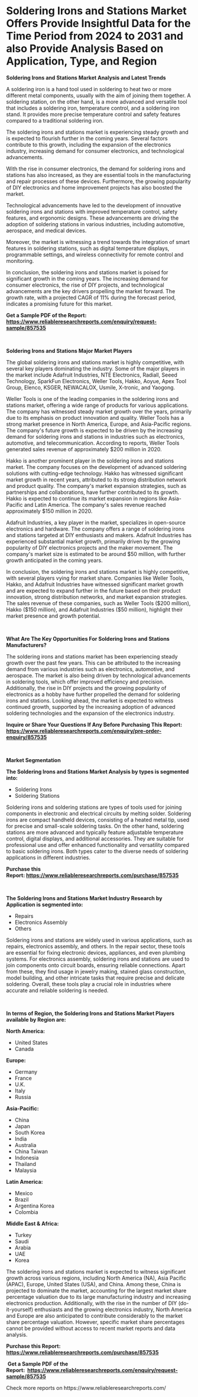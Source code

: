 <p><h1>Soldering Irons and Stations Market Offers Provide Insightful Data for the Time Period from 2024 to 2031 and also Provide Analysis Based on Application, Type, and Region</h1></p><p><strong>Soldering Irons and Stations Market Analysis and Latest Trends</strong></p>
<p><p>A soldering iron is a hand tool used in soldering to heat two or more different metal components, usually with the aim of joining them together. A soldering station, on the other hand, is a more advanced and versatile tool that includes a soldering iron, temperature control, and a soldering iron stand. It provides more precise temperature control and safety features compared to a traditional soldering iron.</p><p>The soldering irons and stations market is experiencing steady growth and is expected to flourish further in the coming years. Several factors contribute to this growth, including the expansion of the electronics industry, increasing demand for consumer electronics, and technological advancements.</p><p>With the rise in consumer electronics, the demand for soldering irons and stations has also increased, as they are essential tools in the manufacturing and repair processes of these devices. Furthermore, the growing popularity of DIY electronics and home improvement projects has also boosted the market.</p><p>Technological advancements have led to the development of innovative soldering irons and stations with improved temperature control, safety features, and ergonomic designs. These advancements are driving the adoption of soldering stations in various industries, including automotive, aerospace, and medical devices.</p><p>Moreover, the market is witnessing a trend towards the integration of smart features in soldering stations, such as digital temperature displays, programmable settings, and wireless connectivity for remote control and monitoring.</p><p>In conclusion, the soldering irons and stations market is poised for significant growth in the coming years. The increasing demand for consumer electronics, the rise of DIY projects, and technological advancements are the key drivers propelling the market forward. The growth rate, with a projected CAGR of 11% during the forecast period, indicates a promising future for this market.</p></p>
<p><strong>Get a Sample PDF of the Report:&nbsp; <a href="https://www.reliableresearchreports.com/enquiry/request-sample/857535">https://www.reliableresearchreports.com/enquiry/request-sample/857535</a></strong></p>
<p>&nbsp;</p>
<p><strong>Soldering Irons and Stations Major Market Players</strong></p>
<p><p>The global soldering irons and stations market is highly competitive, with several key players dominating the industry. Some of the major players in the market include Adafruit Industries, NTE Electronics, Radiall, Seeed Technology, SparkFun Electronics, Weller Tools, Hakko, Aoyue, Apex Tool Group, Elenco, KSGER, NEWACALOX, Usmile, X-tronic, and Yaogong.</p><p>Weller Tools is one of the leading companies in the soldering irons and stations market, offering a wide range of products for various applications. The company has witnessed steady market growth over the years, primarily due to its emphasis on product innovation and quality. Weller Tools has a strong market presence in North America, Europe, and Asia-Pacific regions. The company's future growth is expected to be driven by the increasing demand for soldering irons and stations in industries such as electronics, automotive, and telecommunication. According to reports, Weller Tools generated sales revenue of approximately $200 million in 2020.</p><p>Hakko is another prominent player in the soldering irons and stations market. The company focuses on the development of advanced soldering solutions with cutting-edge technology. Hakko has witnessed significant market growth in recent years, attributed to its strong distribution network and product quality. The company's market expansion strategies, such as partnerships and collaborations, have further contributed to its growth. Hakko is expected to continue its market expansion in regions like Asia-Pacific and Latin America. The company's sales revenue reached approximately $150 million in 2020.</p><p>Adafruit Industries, a key player in the market, specializes in open-source electronics and hardware. The company offers a range of soldering irons and stations targeted at DIY enthusiasts and makers. Adafruit Industries has experienced substantial market growth, primarily driven by the growing popularity of DIY electronics projects and the maker movement. The company's market size is estimated to be around $50 million, with further growth anticipated in the coming years.</p><p>In conclusion, the soldering irons and stations market is highly competitive, with several players vying for market share. Companies like Weller Tools, Hakko, and Adafruit Industries have witnessed significant market growth and are expected to expand further in the future based on their product innovation, strong distribution networks, and market expansion strategies. The sales revenue of these companies, such as Weller Tools ($200 million), Hakko ($150 million), and Adafruit Industries ($50 million), highlight their market presence and growth potential.</p></p>
<p>&nbsp;</p>
<p><strong>What Are The Key Opportunities For Soldering Irons and Stations Manufacturers?</strong></p>
<p><p>The soldering irons and stations market has been experiencing steady growth over the past few years. This can be attributed to the increasing demand from various industries such as electronics, automotive, and aerospace. The market is also being driven by technological advancements in soldering tools, which offer improved efficiency and precision. Additionally, the rise in DIY projects and the growing popularity of electronics as a hobby have further propelled the demand for soldering irons and stations. Looking ahead, the market is expected to witness continued growth, supported by the increasing adoption of advanced soldering technologies and the expansion of the electronics industry.</p></p>
<p><strong>Inquire or Share Your Questions If Any Before Purchasing This Report: <a href="https://www.reliableresearchreports.com/enquiry/pre-order-enquiry/857535">https://www.reliableresearchreports.com/enquiry/pre-order-enquiry/857535</a></strong></p>
<p>&nbsp;</p>
<p><strong>Market Segmentation</strong></p>
<p><strong>The Soldering Irons and Stations Market Analysis by types is segmented into:</strong></p>
<p><ul><li>Soldering Irons</li><li>Soldering Stations</li></ul></p>
<p><p>Soldering irons and soldering stations are types of tools used for joining components in electronic and electrical circuits by melting solder. Soldering irons are compact handheld devices, consisting of a heated metal tip, used for precise and small-scale soldering tasks. On the other hand, soldering stations are more advanced and typically feature adjustable temperature control, digital displays, and additional accessories. They are suitable for professional use and offer enhanced functionality and versatility compared to basic soldering irons. Both types cater to the diverse needs of soldering applications in different industries.</p></p>
<p><strong>Purchase this Report:&nbsp;<a href="https://www.reliableresearchreports.com/purchase/857535">https://www.reliableresearchreports.com/purchase/857535</a></strong></p>
<p>&nbsp;</p>
<p><strong>The Soldering Irons and Stations Market Industry Research by Application is segmented into:</strong></p>
<p><ul><li>Repairs</li><li>Electronics Assembly</li><li>Others</li></ul></p>
<p><p>Soldering irons and stations are widely used in various applications, such as repairs, electronics assembly, and others. In the repair sector, these tools are essential for fixing electronic devices, appliances, and even plumbing systems. For electronics assembly, soldering irons and stations are used to join components onto circuit boards, ensuring reliable connections. Apart from these, they find usage in jewelry making, stained glass construction, model building, and other intricate tasks that require precise and delicate soldering. Overall, these tools play a crucial role in industries where accurate and reliable soldering is needed.</p></p>
<p>&nbsp;</p>
<p><strong>In terms of Region, the Soldering Irons and Stations Market Players available by Region are:</strong></p>
<p>
    <p> <strong> North America: </strong>
        <ul>
            <li>United States</li>
            <li>Canada</li>
        </ul>
        </p> 
    <p> <strong> Europe: </strong>
        <ul>
            <li>Germany</li>
            <li>France</li>
            <li>U.K.</li>
            <li>Italy</li>
            <li>Russia</li>
        </ul>
        </p> 
    <p> <strong> Asia-Pacific: </strong>
        <ul>
            <li>China</li>
            <li>Japan</li>
            <li>South Korea</li>
            <li>India</li>
            <li>Australia</li>
            <li>China Taiwan</li>
            <li>Indonesia</li>
            <li>Thailand</li>
            <li>Malaysia</li>
        </ul>
        </p> 
    <p> <strong> Latin America: </strong>
        <ul>
            <li>Mexico</li>
            <li>Brazil</li>
            <li>Argentina Korea</li>
            <li>Colombia</li>
        </ul>
        </p> 
    <p> <strong> Middle East & Africa: </strong>
        <ul>
            <li>Turkey</li>
            <li>Saudi</li>
            <li>Arabia</li>
            <li>UAE</li>
            <li>Korea</li>
        </ul>
    </p>
    </p>
<p><p>The soldering irons and stations market is expected to witness significant growth across various regions, including North America (NA), Asia Pacific (APAC), Europe, United States (USA), and China. Among these, China is projected to dominate the market, accounting for the largest market share percentage valuation due to its large manufacturing industry and increasing electronics production. Additionally, with the rise in the number of DIY (do-it-yourself) enthusiasts and the growing electronics industry, North America and Europe are also anticipated to contribute considerably to the market share percentage valuation. However, specific market share percentages cannot be provided without access to recent market reports and data analysis.</p></p>
<p><strong>Purchase this Report: <a href="https://www.reliableresearchreports.com/purchase/857535">https://www.reliableresearchreports.com/purchase/857535</a></strong></p>
<p>&nbsp;<strong>Get a Sample PDF of the Report:&nbsp;&nbsp;<a href="https://www.reliableresearchreports.com/enquiry/request-sample/857535">https://www.reliableresearchreports.com/enquiry/request-sample/857535</a></strong></p>
<p><strong></strong></p>
<p>Check more reports on https://www.reliableresearchreports.com/</p>